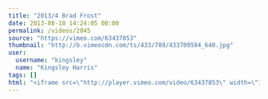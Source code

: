 ```yaml
---
title: "2013/4 Brad Frost"
date: 2013-08-10 14:24:05 00:00
permalink: /videos/2045
source: "https://vimeo.com/63437853"
thumbnail: "http://b.vimeocdn.com/ts/433/709/433709594_640.jpg"
user:
  username: "kingsley"
  name: "Kingsley Harris"
tags: []
html: "<iframe src=\"http://player.vimeo.com/video/63437853\" width=\"1280\" height=\"720\" frameborder=\"0\" webkitAllowFullScreen mozallowfullscreen allowFullScreen></iframe>"
---
```


